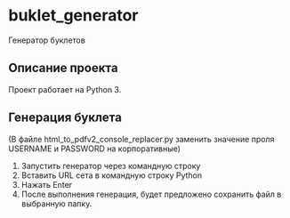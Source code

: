 # buklet_generator
Генератор буклетов
## Описание проекта
Проект работает на Python 3.
## Генерация буклета
(В файле html_to_pdfv2_console_replacer.py заменить значение проля USERNAME и PASSWORD на корпоративные)
1. Запустить генератор через командную строку
2. Вставить URL сета в командную строку Python
3. Нажать Enter
4. После выполнения генерация, будет предложено сохранить файл в выбранную папку.

